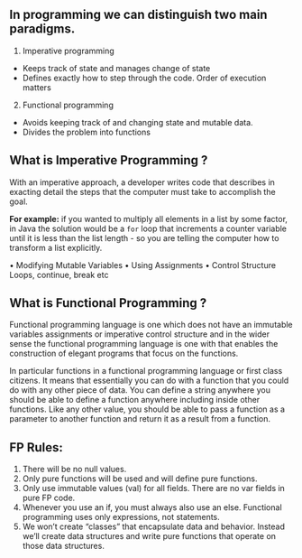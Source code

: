 ## In programming we can distinguish two main paradigms.

 1. Imperative programming
 - Keeps track of state and manages change of state
 - Defines exactly how to step through the code. Order of execution matters

 2. Functional programming
-   Avoids keeping track of and changing state and mutable data.
-   Divides the problem into functions


## What is Imperative Programming ?

With an imperative approach, a developer writes code that describes in exacting detail the steps that the computer must take to accomplish the goal.

**For example:** if you wanted to multiply all elements in a list by some factor, in Java the solution would be a `for` loop that increments a counter variable until it is less than the list length - so you are telling the computer how to transform a list explicitly.

•	Modifying Mutable Variables
•	Using Assignments 
•	Control Structure Loops, continue, break etc

## What is Functional Programming ?
Functional programming language is one which does not have an immutable variables assignments or imperative control structure and in the wider sense the functional programming language is one with that enables the construction of elegant programs that focus on the functions.

In particular functions in a functional programming language or first class citizens. 
It means that essentially you can do with a function that you could do with any other piece of data. You can define a string anywhere you should be able to define a function anywhere including inside other functions. Like any other value, you should be able to pass a function as a parameter to another function and return it as a result from a function.

## FP Rules:
1. There will be no null values.
2. Only pure functions will be used and will define pure functions.
3. Only use immutable values (val) for all fields. There are no var fields in pure FP code.
4. Whenever you use an if, you must always also use an else. Functional programming uses only expressions, not statements.
5. We won’t create “classes” that encapsulate data and behavior. Instead we’ll create data structures and write pure functions that operate on those data structures.

<!--stackedit_data:
eyJoaXN0b3J5IjpbLTE4NzYwNzQ2NjAsLTE1NTk1ODc2MDcsNz
M4MDkwNjMwLC0xMTUwNDEyMTE2LDkwNzEyNzY3MywtMjA4ODc0
NjYxMiwyMDM5NjM1NjIsLTcxMDUyODcwLC0xNzQ2MjU4MzEzLC
0xMDM0MzU2NTE3LDE0Mjg5OTc3MjgsLTY1NDIxMTYxMCw2NDUx
MTk4ODMsLTg1OTU0NDQxOSw5NjU2Mzc0NzMsLTEzODIxMTUzND
EsMzA4NzMwNTM5LC0xMzQyMjMyMTgsODE5MTU1MTgwLC0xNjg1
OTQ0NTEyXX0=
-->
